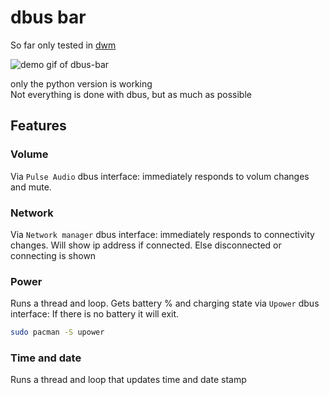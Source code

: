 # dbus bar
So far only tested in [dwm](https://dwm.suckless.org/)

![demo gif of dbus-bar](https://storage.googleapis.com/atle-static/dbus-bar-v.0.1.gif)

only the python version is working  
Not everything is done with dbus, but as much as possible

## Features
### Volume
Via `Pulse Audio` dbus interface: immediately responds to volum changes and mute.

### Network
Via `Network manager` dbus interface: immediately responds to connectivity changes. Will show ip address if connected. Else disconnected or connecting is shown

### Power
Runs a thread and loop. Gets battery % and charging state via `Upower` dbus interface: If there is no battery it will exit.

```sh
sudo pacman -S upower
```

### Time and date
Runs a thread and loop that updates time and date stamp
